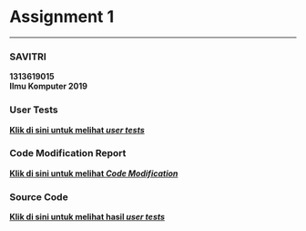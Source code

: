 <h1>Assignment 1</h1>
<hr>
<h3>SAVITRI</h3>
<b>1313619015 <br>
<b> Ilmu Komputer 2019

<h3>User Tests</h3>
<a href="https://github.com/svtrx/Operating-System/tree/hw1/usertests">Klik di sini untuk melihat <i>user tests</i></a>

<h3>Code Modification Report</h3>
<a href="https://github.com/svtrx/Operating-System/tree/hw1/diff_report.pdf">Klik di sini untuk melihat <i>Code Modification</i></a>

<h3>Source Code</h3>
<a href="https://github.com/svtrx/Operating-System/tree/hw1/xv6-pdx">Klik di sini untuk melihat hasil <i>user tests</i></a>

